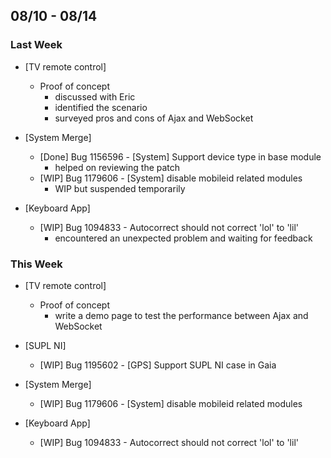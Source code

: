 ## 08/10 - 08/14 ##

### Last Week ###

* [TV remote control]
    - Proof of concept
        - discussed with Eric
        - identified the scenario
        - surveyed pros and cons of Ajax and WebSocket

* [System Merge]
    - [Done] Bug 1156596 - [System] Support device type in base module
        - helped on reviewing the patch
    - [WIP] Bug 1179606 - [System] disable mobileid related modules
        - WIP but suspended temporarily

* [Keyboard App]
    - [WIP] Bug 1094833 - Autocorrect should not correct 'lol' to 'lil'
        - encountered an unexpected problem and waiting for feedback

### This Week ###

* [TV remote control]
    - Proof of concept
        - write a demo page to test the performance between Ajax and WebSocket

* [SUPL NI]
    - [WIP] Bug 1195602 - [GPS] Support SUPL NI case in Gaia

* [System Merge]
    - [WIP] Bug 1179606 - [System] disable mobileid related modules

* [Keyboard App]
    - [WIP] Bug 1094833 - Autocorrect should not correct 'lol' to 'lil'
